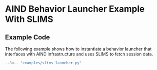 # AIND Behavior Launcher Example With SLIMS

## Example Code

The following example shows how to instantiate a behavior launcher that interfaces with AIND infrastructure and uses SLIMS to fetch session data.

```python
--8<-- "examples/slims_launcher.py"
```
